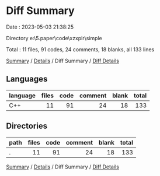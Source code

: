 # Diff Summary

Date : 2023-05-03 21:38:25

Directory e:\\5.paper\\code\\xzxpir\\simple

Total : 11 files,  91 codes, 24 comments, 18 blanks, all 133 lines

[Summary](results.md) / [Details](details.md) / Diff Summary / [Diff Details](diff-details.md)

## Languages
| language | files | code | comment | blank | total |
| :--- | ---: | ---: | ---: | ---: | ---: |
| C++ | 11 | 91 | 24 | 18 | 133 |

## Directories
| path | files | code | comment | blank | total |
| :--- | ---: | ---: | ---: | ---: | ---: |
| . | 11 | 91 | 24 | 18 | 133 |

[Summary](results.md) / [Details](details.md) / Diff Summary / [Diff Details](diff-details.md)